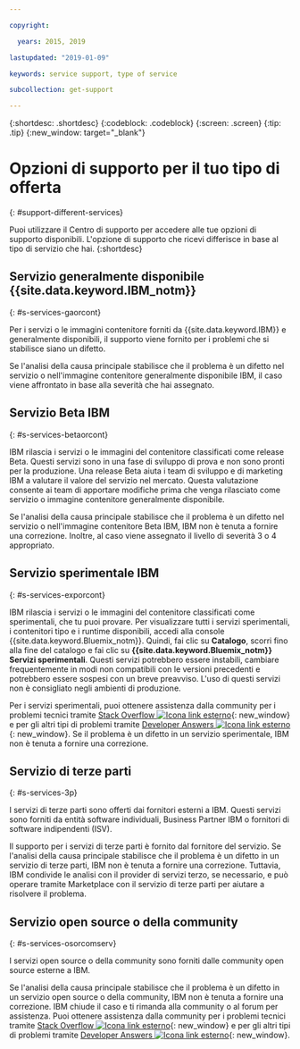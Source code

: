 ```yaml
---

copyright:

  years: 2015, 2019

lastupdated: "2019-01-09"

keywords: service support, type of service

subcollection: get-support

---
```


{:shortdesc: .shortdesc}
{:codeblock: .codeblock}
{:screen: .screen}
{:tip: .tip}
{:new_window: target="_blank"}


# Opzioni di supporto per il tuo tipo di offerta
{: #support-different-services}

Puoi utilizzare il Centro di supporto per accedere alle tue opzioni di supporto disponibili. L'opzione di supporto che ricevi differisce in base al tipo di servizio che hai. 
{:shortdesc}

## Servizio generalmente disponibile {{site.data.keyword.IBM_notm}}
{: #s-services-gaorcont}

Per i servizi o le immagini contenitore forniti da {{site.data.keyword.IBM}} e generalmente disponibili, il supporto viene fornito per i problemi che si stabilisce siano un difetto.

Se l'analisi della causa principale stabilisce che il problema è un difetto nel servizio o nell'immagine contenitore generalmente disponibile IBM, il caso viene affrontato in base alla severità che hai assegnato.

## Servizio Beta IBM
{: #s-services-betaorcont}

IBM rilascia i servizi o le immagini del contenitore classificati come release Beta. Questi servizi sono in una fase di sviluppo di prova e non sono pronti per la produzione. Una release Beta aiuta i team di sviluppo e di marketing IBM a valutare il valore del servizio nel mercato. Questa valutazione consente ai team di apportare modifiche prima che venga rilasciato come servizio o immagine contenitore generalmente disponibile.

Se l'analisi della causa principale stabilisce che il problema è un difetto nel servizio o nell'immagine contenitore Beta IBM, IBM non è tenuta a fornire una correzione. Inoltre, al caso viene assegnato il livello di severità 3 o 4 appropriato.

## Servizio sperimentale IBM
{: #s-services-exporcont}

IBM rilascia i servizi o le immagini del contenitore classificati come sperimentali, che tu puoi provare. Per visualizzare tutti i servizi sperimentali, i contenitori tipo e i runtime disponibili, accedi alla console {{site.data.keyword.Bluemix_notm}}. Quindi, fai clic su **Catalogo**, scorri fino alla fine del catalogo e fai clic su **{{site.data.keyword.Bluemix_notm}} Servizi sperimentali**. Questi servizi potrebbero essere instabili, cambiare frequentemente in modi non compatibili con le versioni precedenti e potrebbero essere sospesi con un breve preavviso. L'uso di questi servizi non è consigliato negli ambienti di produzione.

Per i servizi sperimentali, puoi ottenere assistenza dalla community per i problemi tecnici tramite [Stack Overflow ![Icona link esterno](../icons/launch-glyph.svg "Icona link esterno")](https://stackoverflow.com/questions/tagged/ibm-cloud){: new_window} e per gli altri tipi di problemi tramite [Developer Answers ![Icona link esterno](../icons/launch-glyph.svg "Icona link esterno")](https://developer.ibm.com/answers/topics/ibm-cloud/){: new_window}. Se il problema è un difetto in un servizio sperimentale, IBM non è tenuta a fornire una correzione.

## Servizio di terze parti
{: #s-services-3p}

I servizi di terze parti sono offerti dai fornitori esterni a IBM. Questi servizi sono forniti da entità software individuali, Business Partner IBM o fornitori di software indipendenti (ISV).

Il supporto per i servizi di terze parti è fornito dal
fornitore del servizio. Se l'analisi della causa principale stabilisce che il problema è un difetto in un servizio di terze parti, IBM non è tenuta a fornire una correzione. Tuttavia, IBM condivide le analisi con il provider di servizi terzo, se necessario, e può operare tramite Marketplace con il servizio di terze parti per aiutare a risolvere il problema.

## Servizio open source o della community
{: #s-services-osorcomserv}

I servizi open source o della community sono forniti dalle community open source esterne a IBM.

Se l'analisi della causa principale stabilisce che il problema è un difetto in un servizio open source o della community, IBM non è tenuta a fornire una correzione. IBM chiude il caso e ti rimanda alla community o al forum per assistenza. Puoi ottenere assistenza dalla community per i problemi tecnici tramite [Stack Overflow ![Icona link esterno](../icons/launch-glyph.svg "Icona link esterno")](https://stackoverflow.com/questions/tagged/ibm-cloud){: new_window} e per gli altri tipi di problemi tramite [Developer Answers ![Icona link esterno](../icons/launch-glyph.svg "Icona link esterno")](https://developer.ibm.com/answers/topics/ibm-cloud/){: new_window}.
